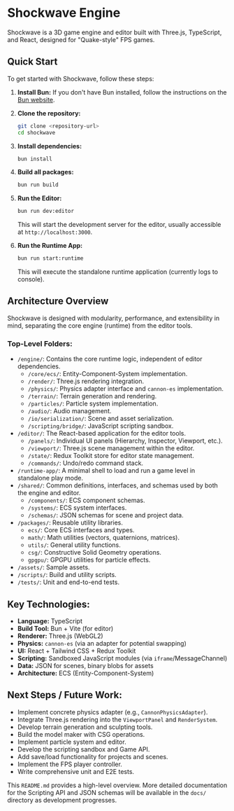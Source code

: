 # Shockwave Engine

Shockwave is a 3D game engine and editor built with Three.js, TypeScript, and React, designed for "Quake-style" FPS games.

## Quick Start

To get started with Shockwave, follow these steps:

1.  **Install Bun:** If you don't have Bun installed, follow the instructions on the [Bun website](https://bun.sh/docs/installation).

2.  **Clone the repository:**
    ```bash
    git clone <repository-url>
    cd shockwave
    ```

3.  **Install dependencies:**
    ```bash
    bun install
    ```


4.  **Build all packages:**
    ```bash
    bun run build
    ```

5.  **Run the Editor:**
    ```bash
    bun run dev:editor
    ```
    This will start the development server for the editor, usually accessible at `http://localhost:3000`.

6.  **Run the Runtime App:**
    ```bash
    bun run start:runtime
    ```
    This will execute the standalone runtime application (currently logs to console).

## Architecture Overview

Shockwave is designed with modularity, performance, and extensibility in mind, separating the core engine (runtime) from the editor tools.

### Top-Level Folders:

*   `/engine/`: Contains the core runtime logic, independent of editor dependencies.
    *   `/core/ecs/`: Entity-Component-System implementation.
    *   `/render/`: Three.js rendering integration.
    *   `/physics/`: Physics adapter interface and `cannon-es` implementation.
    *   `/terrain/`: Terrain generation and rendering.
    *   `/particles/`: Particle system implementation.
    *   `/audio/`: Audio management.
    *   `/io/serialization/`: Scene and asset serialization.
    *   `/scripting/bridge/`: JavaScript scripting sandbox.
*   `/editor/`: The React-based application for the editor tools.
    *   `/panels/`: Individual UI panels (Hierarchy, Inspector, Viewport, etc.).
    *   `/viewport/`: Three.js scene management within the editor.
    *   `/state/`: Redux Toolkit store for editor state management.
    *   `/commands/`: Undo/redo command stack.
*   `/runtime-app/`: A minimal shell to load and run a game level in standalone play mode.
*   `/shared/`: Common definitions, interfaces, and schemas used by both the engine and editor.
    *   `/components/`: ECS component schemas.
    *   `/systems/`: ECS system interfaces.
    *   `/schemas/`: JSON schemas for scene and project data.
*   `/packages/`: Reusable utility libraries.
    *   `ecs/`: Core ECS interfaces and types.
    *   `math/`: Math utilities (vectors, quaternions, matrices).
    *   `utils/`: General utility functions.
    *   `csg/`: Constructive Solid Geometry operations.
    *   `gpgpu/`: GPGPU utilities for particle effects.
*   `/assets/`: Sample assets.
*   `/scripts/`: Build and utility scripts.
*   `/tests/`: Unit and end-to-end tests.

## Key Technologies:

*   **Language:** TypeScript
*   **Build Tool:** Bun + Vite (for editor)
*   **Renderer:** Three.js (WebGL2)
*   **Physics:** `cannon-es` (via an adapter for potential swapping)
*   **UI:** React + Tailwind CSS + Redux Toolkit
*   **Scripting:** Sandboxed JavaScript modules (via `iframe`/MessageChannel)
*   **Data:** JSON for scenes, binary blobs for assets
*   **Architecture:** ECS (Entity-Component-System)

## Next Steps / Future Work:

*   Implement concrete physics adapter (e.g., `CannonPhysicsAdapter`).
*   Integrate Three.js rendering into the `ViewportPanel` and `RenderSystem`.
*   Develop terrain generation and sculpting tools.
*   Build the model maker with CSG operations.
*   Implement particle system and editor.
*   Develop the scripting sandbox and Game API.
*   Add save/load functionality for projects and scenes.
*   Implement the FPS player controller.
*   Write comprehensive unit and E2E tests.

This `README.md` provides a high-level overview. More detailed documentation for the Scripting API and JSON schemas will be available in the `docs/` directory as development progresses.